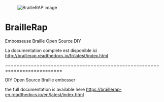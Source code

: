 
<figure>
<img src="https://github.com/braillerap/BrailleRap/blob/master/docs/IMG/github_logo.png" alt="BrailleRAP image" style="width:50% align:center">
</figure>

# BrailleRap

Embosseuse Braille Open Source DIY

La documentation complete est disponible ici http://braillerap.readthedocs.io/fr/latest/index.html

==========================================================================

DIY Open Source Braille embosser

the full documentation is available here https://braillerap-en.readthedocs.io/en/latest/index.html
